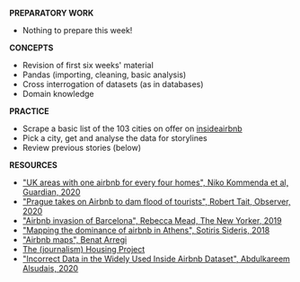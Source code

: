 **PREPARATORY WORK**

- Nothing to prepare this week!

**CONCEPTS**

- Revision of first six weeks' material
- Pandas (importing, cleaning, basic analysis)
- Cross interrogation of datasets (as in databases)
- Domain knowledge

**PRACTICE**

- Scrape a basic list of the 103 cities on offer on [insideairbnb](http://insideairbnb.com/get-the-data.html)
- Pick a city, get and analyse the data for storylines
- Review previous stories (below)

**RESOURCES**

- ["UK areas with one airbnb for every four homes", Niko Kommenda et al, Guardian, 2020](https://www.theguardian.com/technology/2020/feb/20/revealed-the-areas-in-the-uk-with-one-airbnb-for-every-four-homes)
- ["Prague takes on Airbnb to dam flood of tourists", Robert Tait, Observer, 2020](https://www.theguardian.com/environment/2020/feb/01/overwhelmed-prague-tries-to-limit-airbnb-to-curb-tourism)
- ["Airbnb invasion of Barcelona", Rebecca Mead, The New Yorker, 2019](https://www.newyorker.com/magazine/2019/04/29/the-airbnb-invasion-of-barcelona)
- ["Mapping the dominance of airbnb in Athens", Sotiris Sideris, 2018](https://medium.com/athenslivegr/mapping-the-dominance-of-airbnb-in-athens-4cb9e0657e80)
- ["Airbnb maps", Benat Arregi](https://barregi.com/airbnbmaps)
- [The (journalism) Housing Project](https://niemanreports.org/articles/journalists-across-europe-collaborate-to-cover-airbnb-and-other-housing-issues/)
- ["Incorrect Data in the Widely Used Inside Airbnb Dataset", Abdulkareem Alsudais, 2020](https://arxiv.org/abs/2007.03019)
